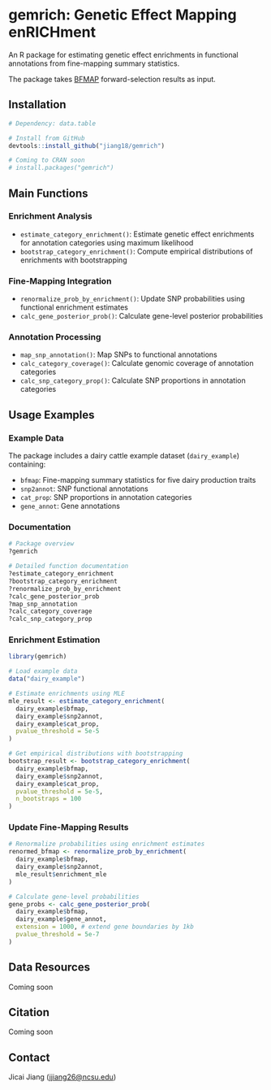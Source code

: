 # gemrich: Genetic Effect Mapping enRICHment

An R package for estimating genetic effect enrichments in functional annotations from fine-mapping summary statistics.

The package takes [BFMAP](https://github.com/jiang18/bfmap) forward-selection results as input. 

## Installation
```r
# Dependency: data.table

# Install from GitHub
devtools::install_github("jiang18/gemrich")

# Coming to CRAN soon
# install.packages("gemrich")
```

## Main Functions

### Enrichment Analysis
- `estimate_category_enrichment()`: Estimate genetic effect enrichments for annotation categories using maximum likelihood
- `bootstrap_category_enrichment()`: Compute empirical distributions of enrichments with bootstrapping 

### Fine-Mapping Integration 
- `renormalize_prob_by_enrichment()`: Update SNP probabilities using functional enrichment estimates
- `calc_gene_posterior_prob()`: Calculate gene-level posterior probabilities

### Annotation Processing
- `map_snp_annotation()`: Map SNPs to functional annotations
- `calc_category_coverage()`: Calculate genomic coverage of annotation categories
- `calc_snp_category_prop()`: Calculate SNP proportions in annotation categories

## Usage Examples

### Example Data
The package includes a dairy cattle example dataset (`dairy_example`) containing:
- `bfmap`: Fine-mapping summary statistics for five dairy production traits
- `snp2annot`: SNP functional annotations
- `cat_prop`: SNP proportions in annotation categories
- `gene_annot`: Gene annotations

### Documentation
```r
# Package overview
?gemrich

# Detailed function documentation
?estimate_category_enrichment
?bootstrap_category_enrichment
?renormalize_prob_by_enrichment
?calc_gene_posterior_prob
?map_snp_annotation
?calc_category_coverage
?calc_snp_category_prop
```

### Enrichment Estimation
```r
library(gemrich)

# Load example data
data("dairy_example")

# Estimate enrichments using MLE
mle_result <- estimate_category_enrichment(
  dairy_example$bfmap,
  dairy_example$snp2annot, 
  dairy_example$cat_prop,
  pvalue_threshold = 5e-5
)

# Get empirical distributions with bootstrapping  
bootstrap_result <- bootstrap_category_enrichment(
  dairy_example$bfmap,
  dairy_example$snp2annot,
  dairy_example$cat_prop,
  pvalue_threshold = 5e-5,
  n_bootstraps = 100
)
```

### Update Fine-Mapping Results
```r
# Renormalize probabilities using enrichment estimates
renormed_bfmap <- renormalize_prob_by_enrichment(
  dairy_example$bfmap,
  dairy_example$snp2annot,
  mle_result$enrichment_mle
)

# Calculate gene-level probabilities
gene_probs <- calc_gene_posterior_prob(
  dairy_example$bfmap,
  dairy_example$gene_annot,
  extension = 1000, # extend gene boundaries by 1kb
  pvalue_threshold = 5e-7
)
```

## Data Resources
Coming soon

## Citation
Coming soon

## Contact
Jicai Jiang (jjiang26@ncsu.edu)
